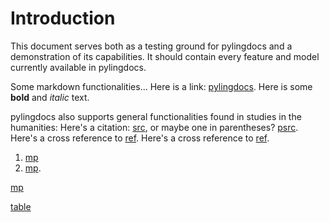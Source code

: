 # Introduction

This document serves both as a testing ground for pylingdocs and a demonstration of its capabilities.
It should contain every feature and model currently available in pylingdocs.

Some markdown functionalities...
Here is a link: [pylingdocs](https://github.com/fmatter/pylingdocs/).
Here is some **bold** and _italic_ text.

pylingdocs also supports general functionalities found in studies in the humanities:
Here's a citation: [src](alvarez1998split[133-134]), or maybe one in parentheses? [psrc](alvarez1998split[133-134]).
Here's a cross reference to [ref](sec:test).
Here's a cross reference to [ref](tab:onetable).

1. [mp](apa-se)
2. [mp](tri-se).

[mp](apa-se,tri-se)

[table](onetable)